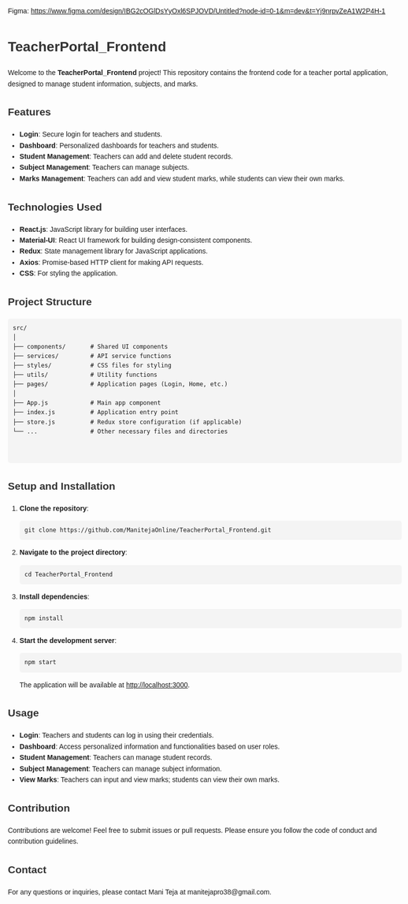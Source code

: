 Figma: https://www.figma.com/design/IBG2cOGlDsYyOxl6SPJOVD/Untitled?node-id=0-1&m=dev&t=Yj9nrpvZeA1W2P4H-1
<!DOCTYPE html>
<html lang="en">
<head>
  <meta charset="UTF-8">
  <meta name="viewport" content="width=device-width, initial-scale=1.0">
  <title>TeacherPortal_Frontend README</title>
  <style>
    body {
      font-family: Arial, sans-serif;
      line-height: 1.6;
      margin: 20px;
      max-width: 800px;
      margin: auto;
    }
    h1, h2, h3, h4, h5, h6 {
      color: #333;
    }
    pre {
      background-color: #f4f4f4;
      padding: 10px;
      border-radius: 5px;
    }
    code {
      background-color: #f4f4f4;
      padding: 2px 5px;
      border-radius: 3px;
    }
  </style>
</head>
<body>
  <h1>TeacherPortal_Frontend</h1>
  <p>Welcome to the <strong>TeacherPortal_Frontend</strong> project! This repository contains the frontend code for a teacher portal application, designed to manage student information, subjects, and marks.</p>

  <h2>Features</h2>
  <ul>
    <li><strong>Login</strong>: Secure login for teachers and students.</li>
    <li><strong>Dashboard</strong>: Personalized dashboards for teachers and students.</li>
    <li><strong>Student Management</strong>: Teachers can add and delete student records.</li>
    <li><strong>Subject Management</strong>: Teachers can manage subjects.</li>
    <li><strong>Marks Management</strong>: Teachers can add and view student marks, while students can view their own marks.</li>
  </ul>

  <h2>Technologies Used</h2>
  <ul>
    <li><strong>React.js</strong>: JavaScript library for building user interfaces.</li>
    <li><strong>Material-UI</strong>: React UI framework for building design-consistent components.</li>
    <li><strong>Redux</strong>: State management library for JavaScript applications.</li>
    <li><strong>Axios</strong>: Promise-based HTTP client for making API requests.</li>
    <li><strong>CSS</strong>: For styling the application.</li>
  </ul>

  <h2>Project Structure</h2>
  <pre>
<code>src/
│
├── components/       # Shared UI components
├── services/         # API service functions
├── styles/           # CSS files for styling
├── utils/            # Utility functions
├── pages/            # Application pages (Login, Home, etc.)
│
├── App.js            # Main app component
├── index.js          # Application entry point
├── store.js          # Redux store configuration (if applicable)
└── ...               # Other necessary files and directories
</code>
  </pre>

  <h2>Setup and Installation</h2>
  <ol>
    <li><strong>Clone the repository</strong>:
      <pre><code>git clone https://github.com/ManitejaOnline/TeacherPortal_Frontend.git</code></pre>
    </li>
    <li><strong>Navigate to the project directory</strong>:
      <pre><code>cd TeacherPortal_Frontend</code></pre>
    </li>
    <li><strong>Install dependencies</strong>:
      <pre><code>npm install</code></pre>
    </li>
    <li><strong>Start the development server</strong>:
      <pre><code>npm start</code></pre>
      <p>The application will be available at <a href="http://localhost:3000" target="_blank">http://localhost:3000</a>.</p>
    </li>
  </ol>

  <h2>Usage</h2>
  <ul>
    <li><strong>Login</strong>: Teachers and students can log in using their credentials.</li>
    <li><strong>Dashboard</strong>: Access personalized information and functionalities based on user roles.</li>
    <li><strong>Student Management</strong>: Teachers can manage student records.</li>
    <li><strong>Subject Management</strong>: Teachers can manage subject information.</li>
    <li><strong>View Marks</strong>: Teachers can input and view marks; students can view their own marks.</li>
  </ul>

  <h2>Contribution</h2>
  <p>Contributions are welcome! Feel free to submit issues or pull requests. Please ensure you follow the code of conduct and contribution guidelines.</p>

  <h2>Contact</h2>
  <p>For any questions or inquiries, please contact Mani Teja at manitejapro38@gmail.com.</p>
</body>
</html>

